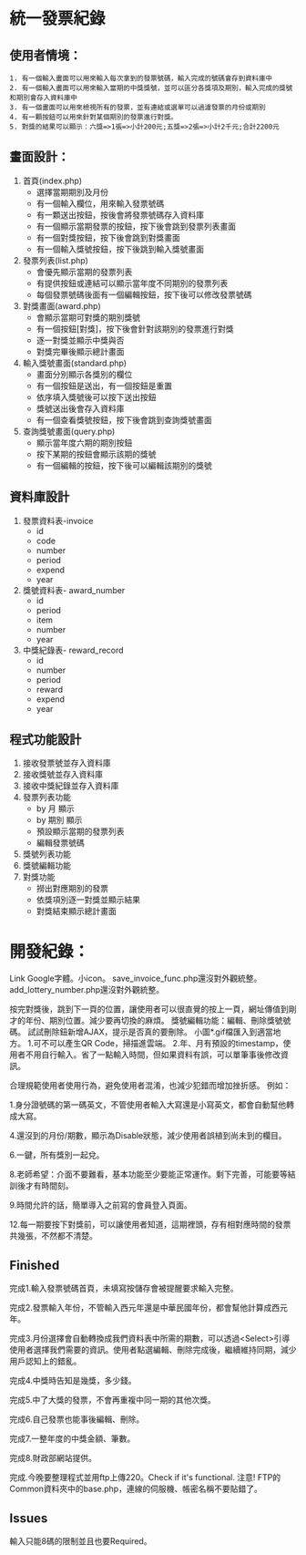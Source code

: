 # 統一發票紀錄
## 使用者情境：
```
1. 有一個輸入畫面可以用來輸入每次拿到的發票號碼，輸入完成的號碼會存到資料庫中
2. 有一個輸入畫面可以用來輸入當期的中獎獎號，並可以區分各獎項及期別，輸入完成的獎號和期別會存入資料庫中
3. 有一個畫面可以用來檢視所有的發票，並有連結或選單可以過濾發票的月份或期別
4. 有一顆按鈕可以用來針對某個期別的發票進行對獎。
5. 對獎的結果可以顯示：六獎=>1張=>小計200元;五獎=>2張=>小計2千元;合計2200元
```
## 畫面設計：
1. 首頁(index.php)
   - 選擇當期期別及月份
   - 有一個輸入欄位，用來輸入發票號碼
   - 有一顆送出按鈕，按後會將發票號碼存入資料庫
   - 有一個顯示當期發票的按鈕，按下後會跳到發票列表畫面
   - 有一個對獎按鈕，按下後會跳到對獎畫面
   - 有一個輸入獎號按鈕，按下後跳到輸入獎號畫面
2. 發票列表(list.php)
   - 會優先顯示當期的發票列表
   - 有提供按鈕或連結可以顯示當年度不同期別的發票列表
   - 每個發票號碼後面有一個編輯按鈕，按下後可以修改發票號碼
3. 對獎畫面(award.php)
   - 會顯示當期可對獎的期別獎號
   - 有一個按鈕[對獎]，按下後會針對該期別的發票進行對獎
   - 逐一對獎並顯示中獎與否
   - 對獎完畢後顯示總計畫面
4. 輸入獎號畫面(standard.php)
   - 畫面分別顯示各獎別的欄位
   - 有一個按鈕是送出，有一個按鈕是重置
   - 依序填入獎號後可以按下送出按鈕
   - 獎號送出後會存入資料庫
   - 有一個查看獎號按鈕，按下後會跳到查詢獎號畫面
5. 查詢獎號畫面(query.php)
   - 顯示當年度六期的期別按鈕
   - 按下某期的按鈕會顯示該期的獎號
   - 有一個編輯的按鈕，按下後可以編輯該期別的獎號
## 資料庫設計
1. 發票資料表-invoice
   - id
   - code
   - number
   - period
   - expend
   - year
2. 獎號資料表- award_number
   - id
   - period
   - item
   - number
   - year
3. 中獎紀錄表- reward_record
   - id
   - number
   - period
   - reward
   - expend
   - year
## 程式功能設計
1. 接收發票號並存入資料庫
2. 接收獎號並存入資料庫
3. 接收中獎紀錄並存入資料庫
4. 發票列表功能
   - by 月 顯示
   - by 期別 顯示
   - 預設顯示當期的發票列表
   - 編輯發票號碼
5. 獎號列表功能
6. 獎號編輯功能
7. 對獎功能
   - 撈出對應期別的發票
   - 依獎項別逐一對獎並顯示結果
   - 對獎結束顯示總計畫面

# 開發紀錄：
Link Google字體。小icon。
save_invoice_func.php還沒對外觀統整。
add_lottery_number.php還沒對外觀統整。

按完對獎後，跳到下一頁的位置，讓使用者可以很直覺的按上一頁，網址傳值到剛才的年份、期別位置。減少要再切換的麻煩。
獎號編輯功能：編輯、刪除獎號號碼。
試試刪除鈕新增AJAX，提示是否真的要刪除。
小圖*.gif檔匯入到適當地方。
1.可不可以產生QR Code，掃描進雲端。
2.年、月有預設的timestamp，使用者不用自行輸入。省了一點輸入時間，但如果資料有誤，可以單筆事後修改資訊。

合理規範使用者使用行為，避免使用者混淆，也減少犯錯而增加挫折感。
例如：

1.身分證號碼的第一碼英文，不管使用者輸入大寫還是小寫英文，都會自動幫他轉成大寫。

4.還沒到的月份/期數，顯示為Disable狀態，減少使用者誤植到尚未到的欄目。

6.一鍵，所有獎別一起兌。

8.老師希望：介面不要難看，基本功能至少要能正常運作。剩下完善，可能要等結訓後才有時間刻。

9.時間允許的話，簡單導入之前寫的會員登入頁面。

12.每一期要按下對獎前，可以讓使用者知道，這期裡頭，存有相對應時間的發票共幾張，不然都不清楚。

## Finished

完成1.輸入發票號碼首頁，未填寫按儲存會被提醒要求輸入完整。

完成2.發票輸入年份，不管輸入西元年還是中華民國年份，都會幫他計算成西元年。

完成3.月份選擇會自動轉換成我們資料表中所需的期數，可以透過&lt;Select&gt;引導使用者選擇我們需要的資訊。使用者點選編輯、刪除完成後，繼續維持同期，減少用戶認知上的錯亂。

完成4.中獎時告知是幾獎，多少錢。

完成5.中了大獎的發票，不會再重複中同一期的其他次獎。

完成6.自己發票也能事後編輯、刪除。

完成7.一整年度的中獎金額、筆數。

完成8.財政部網站提供。

完成.今晚要整理程式並用ftp上傳220。Check if it's functional.
注意! FTP的Common資料夾中的base.php，連線的伺服機、帳密名稱不要貼錯了。



## Issues
輸入只能8碼的限制並且也要Required。